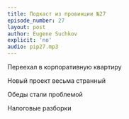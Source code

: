 ```yaml
---
title: Подкаст из провинции №27
episode_number: 27
layout: post
author: Eugene Suchkov
explicit: 'no'
audio: pip27.mp3
---
```

Переехал в корпоративную квартиру

Новый проект весьма странный

Обеды стали проблемой

Налоговые разборки
